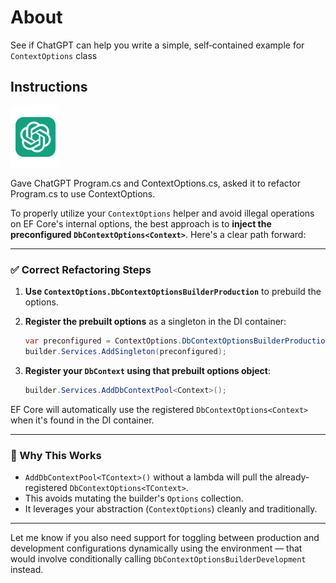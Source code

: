 ﻿# About

See if ChatGPT can help you write a simple, self‑contained example for `ContextOptions` class

## Instructions

![Chat](images/chat.png)

Gave ChatGPT Program.cs and ContextOptions.cs, asked it to refactor Program.cs to use ContextOptions.

To properly utilize your `ContextOptions` helper and avoid illegal operations on EF Core's internal options, the best approach is to **inject the preconfigured `DbContextOptions<Context>`**. Here's a clear path forward:

---

### ✅ Correct Refactoring Steps

1. **Use `ContextOptions.DbContextOptionsBuilderProduction`** to prebuild the options.
2. **Register the prebuilt options** as a singleton in the DI container:

   ```csharp
   var preconfigured = ContextOptions.DbContextOptionsBuilderProduction(connectionString).Options;
   builder.Services.AddSingleton(preconfigured);
   ```
3. **Register your `DbContext` using that prebuilt options object**:

   ```csharp
   builder.Services.AddDbContextPool<Context>();
   ```

EF Core will automatically use the registered `DbContextOptions<Context>` when it's found in the DI container.

---

### 🧱 Why This Works

* `AddDbContextPool<TContext>()` without a lambda will pull the already-registered `DbContextOptions<TContext>`.
* This avoids mutating the builder's `Options` collection.
* It leverages your abstraction (`ContextOptions`) cleanly and traditionally.

---

Let me know if you also need support for toggling between production and development configurations dynamically using the environment — that would involve conditionally calling `DbContextOptionsBuilderDevelopment` instead.
